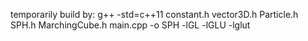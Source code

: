 temporarily build by:
g++ -std=c++11 constant.h vector3D.h Particle.h SPH.h MarchingCube.h main.cpp -o SPH -lGL -lGLU -lglut
